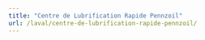 ```yaml
---
title: "Centre de Lubrification Rapide Pennzoil"
url: /laval/centre-de-lubrification-rapide-pennzoil/
---
```

